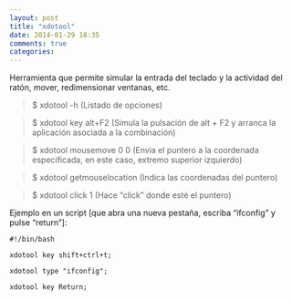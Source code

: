 ```yaml
---
layout: post
title: "xdotool"
date: 2014-01-29 18:35
comments: true
categories: 
---
```

Herramienta que permite simular la entrada del teclado y la actividad del ratón, mover, redimensionar ventanas, etc.

>$ xdotool -h  (Listado de opciones)

>$ xdotool key alt+F2 (Simula la pulsación de alt + F2 y arranca la aplicación asociada a la combinación)

>$ xdotool mousemove 0 0 (Envia el puntero a la coordenada especificada, en este caso, extremo superior izquierdo)

>$ xdotool getmouselocation (Indica las coordenadas del puntero)

>$ xdotool click 1 (Hace “click” donde esté el puntero)

Ejemplo en un script [que abra una nueva pestaña, escriba “ifconfig” y pulse “return”]:

	#!/bin/bash

	xdotool key shift+ctrl+t;

	xdotool type "ifconfig"; 

	xdotool key Return;

